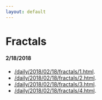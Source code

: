 ```yaml
---
layout: default
---
```


# [](#header-1)Fractals

#### [](#header-4)2/18/2018

* [/daily/2018/02/18/fractals/1.html](/daily/2018/02/18/fractals/1.html).
* [/daily/2018/02/18/fractals/2.html](/daily/2018/02/18/fractals/2.html).
* [/daily/2018/02/18/fractals/3.html](/daily/2018/02/18/fractals/3.html).
* [/daily/2018/02/18/fractals/4.html](/daily/2018/02/18/fractals/4.html).
